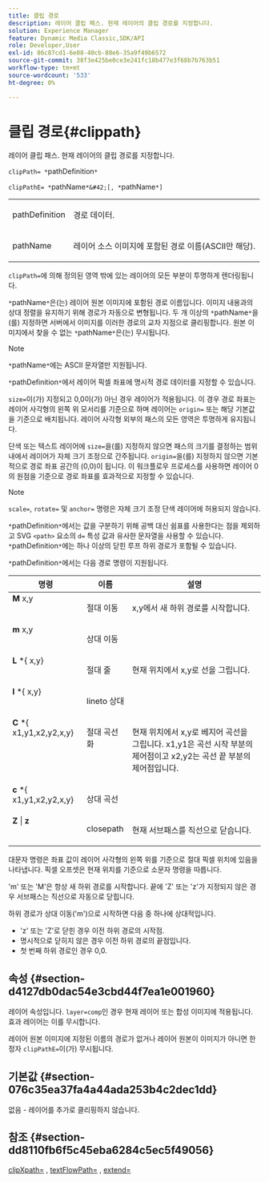 ```yaml
---
title: 클립 경로
description: 레이어 클립 패스. 현재 레이어의 클립 경로를 지정합니다.
solution: Experience Manager
feature: Dynamic Media Classic,SDK/API
role: Developer,User
exl-id: 86c87cd1-6e08-40cb-80e6-35a9f49b6572
source-git-commit: 38f3e425be0ce3e241fc18b477e3f68b7b763b51
workflow-type: tm+mt
source-wordcount: '533'
ht-degree: 0%

---
```


# 클립 경로{#clippath}

레이어 클립 패스. 현재 레이어의 클립 경로를 지정합니다.

`clipPath= *`pathDefinition`*`

`clipPathE= *`pathName`*&#42;[, *`pathName`*]`

<table id="simpletable_275E2A5FAB804C6388BD110D2ACA3C82"> 
 <tr class="strow"> 
  <td class="stentry"> <p><span class="codeph"> <span class="varname"> pathDefinition</span> </span> </p> </td> 
  <td class="stentry"> <p>경로 데이터. </p></td> 
 </tr> 
 <tr class="strow"> 
  <td class="stentry"> <p><span class="codeph"> <span class="varname"> pathName</span></span> </p> </td> 
  <td class="stentry"> <p>레이어 소스 이미지에 포함된 경로 이름(ASCII만 해당). </p></td> 
 </tr> 
</table>

`clipPath=`에 의해 정의된 영역 밖에 있는 레이어의 모든 부분이 투명하게 렌더링됩니다.

`*`pathName`*`은(는) 레이어 원본 이미지에 포함된 경로 이름입니다. 이미지 내용과의 상대 정렬을 유지하기 위해 경로가 자동으로 변형됩니다. 두 개 이상의 `*`pathName`*`을(를) 지정하면 서버에서 이미지를 이러한 경로의 교차 지점으로 클리핑합니다. 원본 이미지에서 찾을 수 없는 `*`pathName`*`은(는) 무시됩니다.

>[!NOTE]
>
>`*`pathName`*`에는 ASCII 문자열만 지원됩니다.

`*`pathDefinition`*`에서 레이어 픽셀 좌표에 명시적 경로 데이터를 지정할 수 있습니다.

`size=`이(가) 지정되고 0,0이(가) 아닌 경우 레이어가 적용됩니다. 이 경우 경로 좌표는 레이어 사각형의 왼쪽 위 모서리를 기준으로 하며 레이어는 `origin=` 또는 해당 기본값을 기준으로 배치됩니다. 레이어 사각형 외부의 패스의 모든 영역은 투명하게 유지됩니다.

단색 또는 텍스트 레이어에 `size=`을(를) 지정하지 않으면 패스의 크기를 결정하는 범위 내에서 레이어가 자체 크기 조정으로 간주됩니다. `origin=`을(를) 지정하지 않으면 기본적으로 경로 좌표 공간의 (0,0)이 됩니다. 이 워크플로우 프로세스를 사용하면 레이어 0의 원점을 기준으로 경로 좌표를 효과적으로 지정할 수 있습니다.

>[!NOTE]
>
>`scale=`, `rotate=` 및 `anchor=` 명령은 자체 크기 조정 단색 레이어에 허용되지 않습니다.

`*`pathDefinition`*`에서는 값을 구분하기 위해 공백 대신 쉼표를 사용한다는 점을 제외하고 SVG `<path>` 요소의 `d=` 특성 값과 유사한 문자열을 사용할 수 있습니다. `*`pathDefinition`*`에는 하나 이상의 닫힌 루프 하위 경로가 포함될 수 있습니다.

`*`pathDefinition`*`에서는 다음 경로 명령이 지원됩니다.

<table id="table_A74DD7A48B1C417D9D4BA46BECEAB981"> 
 <thead> 
  <tr> 
   <th class="entry"> <b> 명령</b> </th> 
   <th class="entry"> <b> 이름</b> </th> 
   <th class="entry"> <b> 설명</b> </th> 
  </tr> 
 </thead>
 <tbody> 
  <tr valign="top"> 
   <td> <b> M</b> <span class="varname"> x,y</span> </td> 
   <td> <p> 절대 이동 </p> </td> 
   <td> <p> x,y에서 새 하위 경로를 시작합니다. </p> </td> 
  </tr> 
  <tr valign="top"> 
   <td> <b> m</b> <span class="varname"> x,y</span> </td> 
   <td> <p> 상대 이동 </p> </td> 
  </tr> 
  <tr valign="top"> 
   <td> <b> L</b> *{<span class="varname"> x,y</span>} </td> 
   <td> <p> 절대 줄 </p> </td> 
   <td> <p> 현재 위치에서 x,y로 선을 그립니다. </p> </td> 
  </tr> 
  <tr valign="top"> 
   <td> <b> l</b> *{<span class="varname"> x,y</span>} </td> 
   <td> <p> lineto 상대 </p> </td> 
  </tr> 
  <tr valign="top"> 
   <td> <b> C</b> *{<span class="varname"> x1,y1,x2,y2,x,y</span>} </td> 
   <td> <p> 절대 곡선화 </p> </td> 
   <td> <p> 현재 위치에서 x,y로 베지어 곡선을 그립니다. x1,y1은 곡선 시작 부분의 제어점이고 x2,y2는 곡선 끝 부분의 제어점입니다. </p> </td> 
  </tr> 
  <tr valign="top"> 
   <td> <b> c</b> *{<span class="varname"> x1,y1,x2,y2,x,y</span>} </td> 
   <td> <p> 상대 곡선 </p> </td> 
  </tr> 
  <tr valign="top"> 
   <td> <b> Z</b> | <b>z</b> </td> 
   <td> <p> closepath </p> </td> 
   <td> <p> 현재 서브패스를 직선으로 닫습니다. </p> </td> 
  </tr> 
 </tbody> 
</table>

대문자 명령은 좌표 값이 레이어 사각형의 왼쪽 위를 기준으로 절대 픽셀 위치에 있음을 나타냅니다. 픽셀 오프셋은 현재 위치를 기준으로 소문자 명령을 따릅니다.

&#39;m&#39; 또는 &#39;M&#39;은 항상 새 하위 경로를 시작합니다. 끝에 &#39;Z&#39; 또는 &#39;z&#39;가 지정되지 않은 경우 서브패스는 직선으로 자동으로 닫힙니다.

하위 경로가 상대 이동(&#39;m&#39;)으로 시작하면 다음 중 하나에 상대적입니다.

* &#39;z&#39; 또는 &#39;Z&#39;로 닫힌 경우 이전 하위 경로의 시작점.
* 명시적으로 닫히지 않은 경우 이전 하위 경로의 끝점입니다.
* 첫 번째 하위 경로인 경우 0,0.

## 속성 {#section-d4127db0dac54e3cbd44f7ea1e001960}

레이어 속성입니다. `layer=comp`인 경우 현재 레이어 또는 합성 이미지에 적용됩니다. 효과 레이어는 이를 무시합니다.

레이어 원본 이미지에 지정된 이름의 경로가 없거나 레이어 원본이 이미지가 아니면 한정자 `clipPathE=`이(가) 무시됩니다.

## 기본값 {#section-076c35ea37fa4a44ada253b4c2dec1dd}

없음 - 레이어를 추가로 클리핑하지 않습니다.

## 참조 {#section-dd8110fb6f5c45eba6284c5ec5f49056}

[clipXpath=](../../../../../is-api/http-ref/image-serving-api-ref/c-http-protocol-reference/c-command-reference/r-clipxpath.md#reference-17e5e4da3e044943af8f963f58a45f53) , [textFlowPath=](../../../../../is-api/http-ref/image-serving-api-ref/c-http-protocol-reference/c-command-reference/r-textflowpath.md#reference-0b8d9493d71342f0b6a64a6d221584ef) , [extend=](../../../../../is-api/http-ref/image-serving-api-ref/c-http-protocol-reference/c-command-reference/r-extend.md#reference-7e9156beb285459d830e2d56782a74ac)
